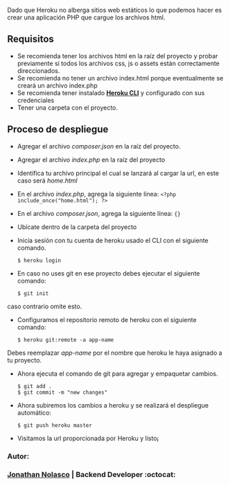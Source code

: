 Dado que Heroku no alberga sitios web estáticos lo que podemos hacer es crear una aplicación PHP que cargue los archivos html.

## Requisitos

- Se recomienda tener los archivos html en la raíz del proyecto y probar previamente si todos los archivos css, js o assets están correctamente direccionados.
- Se recomienda no tener un archivo index.html porque eventualmente se creará un archivo index.php
- Se recomienda tener instalado **[Heroku CLI](https://devcenter.heroku.com/articles/heroku-cli)** y configurado con sus credenciales
- Tener una carpeta con el proyecto.


## Proceso de despliegue
- Agregar el archivo *composer.json* en la raíz del proyecto.
- Agregar el archivo *index.php* en la raíz del proyecto
- Identifica tu archivo principal el cual se lanzará al cargar la url, en este caso será *home.html*
- En el archivo *index.php*, agrega la siguiente línea: `<?php include_once("home.html"); ?>`
- En el archivo *composer.json*, agrega la siguiente línea: `{}`
- Ubícate dentro de la carpeta del proyecto
- Inicia sesión con tu cuenta de heroku usado el CLI con el siguiente comando.

      $ heroku login

- En caso no uses git en ese proyecto debes ejecutar el siguiente comando:
      
      $ git init

caso contrario omite esto.

- Configuramos el repositorio remoto de heroku con el siguiente comando:
    
      $ heroku git:remote -a app-name

Debes reemplazar *app-name* por el nombre que heroku le haya asignado a tu proyecto.

- Ahora ejecuta el comando de git para agregar y empaquetar cambios.
      
      $ git add .
      $ git commit -m "new changes"

- Ahora subiremos los cambios a heroku y se realizará el despliegue automático:
      
      $ git push heroku master

- Visitamos la url proporcionada por Heroku y listo¡

### Autor: 
### [Jonathan Nolasco](https://github.com/jnolascob) | **Backend Developer** :octocat: 
